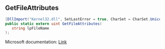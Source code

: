 ## GetFileAttributes

```csharp
[DllImport("Kernel32.dll", SetLastError = true, CharSet = CharSet.Unicode)][return: MarshalAs(UnmanagedType.U4)]
public static extern uint GetFileAttributes(
   string lpFileName
);
```

Microsoft documentation: [Link](https://docs.microsoft.com/en-us/windows/win32/api/fileapi/nf-fileapi-getfileattributesw)
